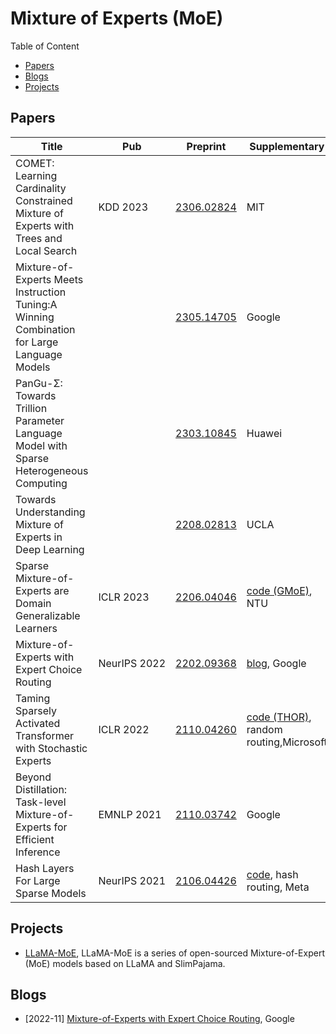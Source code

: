 # Mixture of Experts (MoE)

Table of Content

- [Papers](#papers)
- [Blogs](#blogs)
- [Projects](#projects)

## Papers

| Title                                                                                       | Pub           | Preprint                                    | Supplementary                                                                                             |
| ------------------------------------------------------------------------------------------- | ------------- | ------------------------------------------- | --------------------------------------------------------------------------------------------------------- |
| COMET: Learning Cardinality Constrained Mixture of Experts with Trees and Local Search      | KDD 2023      | [2306.02824](https://arxiv.org/abs/2306.02824) | MIT                                                                                                       |
| Mixture-of-Experts Meets Instruction Tuning:A Winning Combination for Large Language Models |               | [2305.14705](https://arxiv.org/abs/2305.14705) | Google                                                                                                    |
| PanGu-Σ: Towards Trillion Parameter Language Model with Sparse Heterogeneous Computing     |               | [2303.10845](https://arxiv.org/abs/2303.10845) | Huawei                                                                                                    |
| Towards Understanding Mixture of Experts in Deep Learning                                   |               | [2208.02813](https://arxiv.org/abs/2208.02813) | UCLA                                                                                                      |
| Sparse Mixture-of-Experts are Domain Generalizable Learners                                 | ICLR 2023     | [2206.04046](https://arxiv.org/abs/2206.04046) | [code (GMoE)](https://github.com/Luodian/Generalizable-Mixture-of-Experts), NTU                              |
| Mixture-of-Experts with Expert Choice Routing                                               | NeurIPS 2022  | [2202.09368](https://arxiv.org/abs/2202.09368) | [blog](https://ai.googleblog.com/2022/11/mixture-of-experts-with-expert-choice.html), Google                 |
| Taming Sparsely Activated Transformer with Stochastic Experts                               | ICLR 2022     | [2110.04260](https://arxiv.org/abs/2110.04260) | [code (THOR)](https://github.com/microsoft/Stochastic-Mixture-of-Experts), random routing,Microsoft          |
| Beyond Distillation: Task-level Mixture-of-Experts for Efficient Inference                  | EMNLP 2021    | [2110.03742](https://arxiv.org/abs/2110.03742) | Google                                                                                                    |
| Hash Layers For Large Sparse Models                                                         | NeurIPS 2021 | [2106.04426](https://arxiv.org/abs/2106.04426) | [code](https://github.com/facebookresearch/ParlAI/tree/main/projects/params_vs_compute), hash routing, Meta |

## Projects

- [LLaMA-MoE](https://github.com/pjlab-sys4nlp/llama-moe), LLaMA-MoE is a series of open-sourced Mixture-of-Expert (MoE) models based on LLaMA and SlimPajama. 


## Blogs

- [2022-11] [Mixture-of-Experts with Expert Choice Routing](https://ai.googleblog.com/2022/11/mixture-of-experts-with-expert-choice.html), Google


